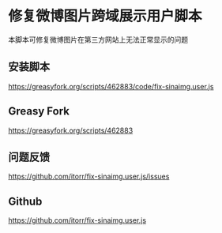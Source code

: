 # 修复微博图片跨域展示用户脚本

本脚本可修复微博图片在第三方网站上无法正常显示的问题

## 安装脚本
https://greasyfork.org/scripts/462883/code/fix-sinaimg.user.js

## Greasy Fork
https://greasyfork.org/scripts/462883

## 问题反馈
https://github.com/itorr/fix-sinaimg.user.js/issues

## Github
https://github.com/itorr/fix-sinaimg.user.js

